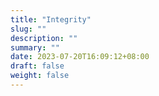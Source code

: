 ```yaml
---
title: "Integrity"
slug: ""  
description: "" 
summary: ""  
date: 2023-07-20T16:09:12+08:00
draft: false
weight: false  
---
```


